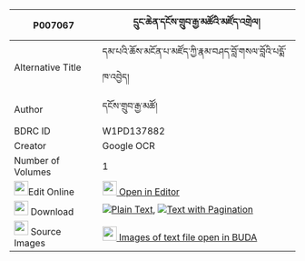|P007067|དྲུང་ཆེན་དངོས་གྲུབ་རྒྱ་མཚོའི་མཛོད་འགྲེལ། 
| --- | --- 
|Alternative Title |དམ་པའི་ཆོས་མངོན་པ་མཛོད་ཀྱི་རྣམ་བཤད་བློ་གསལ་བློའི་པདྨོ་ཁ་འབྱེད།
|Author| དངོས་གྲུབ་རྒྱ་མཚོ།
|BDRC ID | W1PD137882
|Creator | Google OCR
|Number of Volumes| 1
|<img width="25" src="https://img.icons8.com/color/25/000000/edit-property.png">Edit Online| [<img width="25" src="https://avatars.githubusercontent.com/u/45091458?s=200&v=4"> Open in Editor](http://editor.openpecha.org/P007067)
|<img width="25" src="https://img.icons8.com/fluent/48/000000/download-2.png"/>  Download | [![](https://img.icons8.com/color/20/000000/txt.png)Plain Text](https://github.com/Openpecha/P007067/releases/download/v1/drungchen_ngodrub_gyatso_i_dzo_plain_P007067.zip), [![](https://img.icons8.com/color/20/000000/txt.png)Text with Pagination](https://github.com/Openpecha/P007067/releases/download/v1/drungchen_ngodrub_gyatso_i_dzo_pages_P007067.zip)
|<img width="25" src="https://img.icons8.com/plasticine/100/000000/pictures-folder.png"/>  Source Images | [<img width="25" src="https://library.bdrc.io/icons/BUDA-small.svg"> Images of text file open in BUDA](https://library.bdrc.io/show/bdr:W1PD137882)
